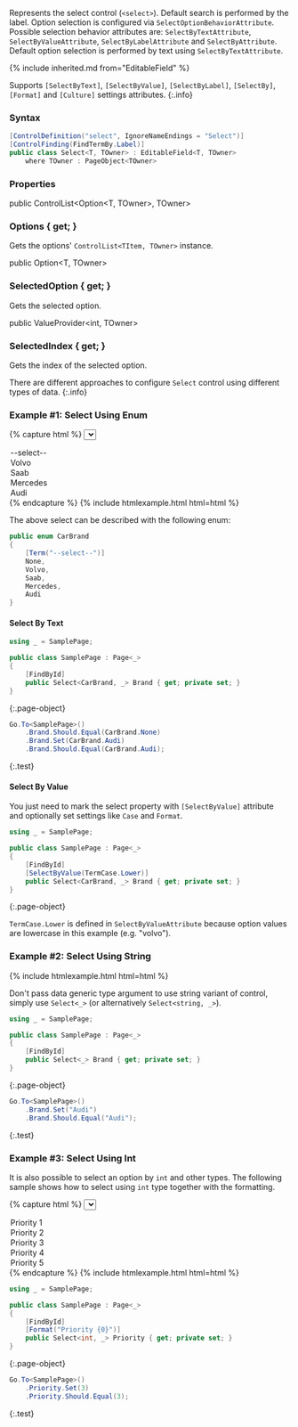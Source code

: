 Represents the select control (`<select>`).
Default search is performed by the label.
Option selection is configured via `SelectOptionBehaviorAttribute`.
Possible selection behavior attributes are: `SelectByTextAttribute`, `SelectByValueAttribute`, `SelectByLabelAttribute` and `SelectByAttribute`.
Default option selection is performed by text using `SelectByTextAttribute`.

{% include inherited.md from="EditableField" %}

Supports `[SelectByText]`, `[SelectByValue]`, `[SelectByLabel]`, `[SelectBy]`, `[Format]` and `[Culture]` settings attributes.
{:.info}

### Syntax

```cs
[ControlDefinition("select", IgnoreNameEndings = "Select")]
[ControlFinding(FindTermBy.Label)]
public class Select<T, TOwner> : EditableField<T, TOwner>
    where TOwner : PageObject<TOwner>
```

### Properties

<div class="member">
    <span class="head"><span class="keyword">public</span> <span class="type">ControlList</span><wbr>&lt;<span class="type">Option</span><wbr>&lt;<span class="type">T</span>, <span class="type">TOwner</span>&gt;, <span class="type">TOwner</span>&gt;</span>
    <h3><span class="body">Options</span><span class="tail"> { <span class="keyword">get</span>; }</span></h3>
</div>

Gets the options' `ControlList<TItem, TOwner>` instance.

<div class="member">
    <span class="head"><span class="keyword">public</span> <span class="type">Option</span><wbr>&lt;<span class="type">T</span>, <span class="type">TOwner</span>&gt;</span>
    <h3><span class="body">SelectedOption</span><span class="tail"> { <span class="keyword">get</span>; }</span></h3>
</div>

Gets the selected option.

<div class="member">
    <span class="head"><span class="keyword">public</span> <span class="type">ValueProvider</span><wbr>&lt;<span class="keyword">int</span>, <span class="type">TOwner</span>&gt;</span>
    <h3><span class="body">SelectedIndex</span><span class="tail"> { <span class="keyword">get</span>; }</span></h3>
</div>

Gets the index of the selected option.

There are different approaches to configure `Select` control using different types of data.
{:.info}

### Example #1: Select Using Enum

{% capture html %}
<select id="brand">
  <option value="">--select--</option>
  <option value="volvo">Volvo</option>
  <option value="saab">Saab</option>
  <option value="mercedes">Mercedes</option>
  <option value="audi">Audi</option>
</select> 
{% endcapture %}
{% include htmlexample.html html=html %}

The above select can be described with the following enum:

```cs
public enum CarBrand
{
    [Term("--select--")]
    None,
    Volvo,
    Saab,
    Mercedes,
    Audi
}
```

#### Select By Text

```cs
using _ = SamplePage;

public class SamplePage : Page<_>
{
    [FindById]
    public Select<CarBrand, _> Brand { get; private set; }
}
```
{:.page-object}

```cs
Go.To<SamplePage>()
    .Brand.Should.Equal(CarBrand.None)
    .Brand.Set(CarBrand.Audi)
    .Brand.Should.Equal(CarBrand.Audi);
```
{:.test}

#### Select By Value

You just need to mark the select property with `[SelectByValue]` attribute and optionally set settings like `Case` and `Format`.

```cs
using _ = SamplePage;

public class SamplePage : Page<_>
{
    [FindById]
    [SelectByValue(TermCase.Lower)]
    public Select<CarBrand, _> Brand { get; private set; }
}
```
{:.page-object}

`TermCase.Lower` is defined in `SelectByValueAttribute` because option values are lowercase in this example (e.g. "volvo").

### Example #2: Select Using String

{% include htmlexample.html html=html %}

Don't pass data generic type argument to use string variant of control, simply use `Select<_>` (or alternatively `Select<string, _>`).

```cs
using _ = SamplePage;

public class SamplePage : Page<_>
{
    [FindById]
    public Select<_> Brand { get; private set; }
}
```
{:.page-object}

```cs
Go.To<SamplePage>()
    .Brand.Set("Audi")
    .Brand.Should.Equal("Audi");
```
{:.test}

### Example #3: Select Using Int

It is also possible to select an option by `int` and other types.
The following sample shows how to select using `int` type together with the formatting.

{% capture html %}
<select id="priority">
  <option value="1">Priority 1</option>
  <option value="2">Priority 2</option>
  <option value="3">Priority 3</option>
  <option value="4">Priority 4</option>
  <option value="5">Priority 5</option>
</select> 
{% endcapture %}
{% include htmlexample.html html=html %}

```cs
using _ = SamplePage;

public class SamplePage : Page<_>
{
    [FindById]
    [Format("Priority {0}")]
    public Select<int, _> Priority { get; private set; }
}
```
{:.page-object}

```cs
Go.To<SamplePage>()
    .Priority.Set(3)
    .Priority.Should.Equal(3);
```
{:.test}